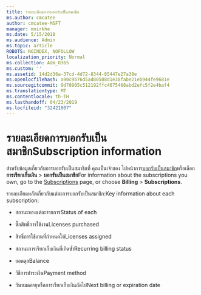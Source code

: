 ```yaml
---
title: รายละเอียดการบอกรับเป็นสมาชิก
ms.author: cmcatee
author: cmcatee-MSFT
manager: mnirkhe
ms.date: 5/15/2018
ms.audience: Admin
ms.topic: article
ROBOTS: NOINDEX, NOFOLLOW
localization_priority: Normal
ms.collection: Adm_O365
ms.custom: ''
ms.assetid: 14d2d36a-37cd-4d72-8344-85447e27a38e
ms.openlocfilehash: a90c9b76d5ad80508d1e38fabe21eb944fe9681e
ms.sourcegitcommit: 9d78905c512192ffc4675468abd2efc5f2e4baf4
ms.translationtype: MT
ms.contentlocale: th-TH
ms.lasthandoff: 04/23/2019
ms.locfileid: "32421007"
---
```

# <a name="subscription-information"></a><span data-ttu-id="04fb6-102">รายละเอียดการบอกรับเป็นสมาชิก</span><span class="sxs-lookup"><span data-stu-id="04fb6-102">Subscription information</span></span>

<span data-ttu-id="04fb6-103">สำหรับข้อมูลเกี่ยวกับการบอกรับเป็นสมาชิกที่ คุณเป็นเจ้าของ ไปหน้าการ[บอกรับเป็นสมาชิก](https://go.microsoft.com/fwlink/p/?linkid=842054)หรือเลือก**การเรียกเก็บเงิน** \> **บอกรับเป็นสมาชิก**</span><span class="sxs-lookup"><span data-stu-id="04fb6-103">For information about the subscriptions you own, go to the [Subscriptions](https://go.microsoft.com/fwlink/p/?linkid=842054) page, or choose **Billing** \> **Subscriptions**.</span></span>
  
<span data-ttu-id="04fb6-104">รายละเอียดหลักเกี่ยวกับแต่ละการบอกรับเป็นสมาชิก:</span><span class="sxs-lookup"><span data-stu-id="04fb6-104">Key information about each subscription:</span></span>
  
- <span data-ttu-id="04fb6-105">สถานะของแต่ละรายการ</span><span class="sxs-lookup"><span data-stu-id="04fb6-105">Status of each</span></span>
    
- <span data-ttu-id="04fb6-106">ซื้อสิทธิ์การใช้งาน</span><span class="sxs-lookup"><span data-stu-id="04fb6-106">Licenses purchased</span></span>
    
- <span data-ttu-id="04fb6-107">สิทธิ์การใช้งานที่กำหนดให้</span><span class="sxs-lookup"><span data-stu-id="04fb6-107">Licenses assigned</span></span>
    
- <span data-ttu-id="04fb6-108">สถานะการเรียกเก็บเงินที่เกิดซ้ำ</span><span class="sxs-lookup"><span data-stu-id="04fb6-108">Recurring billing status</span></span>
    
- <span data-ttu-id="04fb6-109">ยอดดุล</span><span class="sxs-lookup"><span data-stu-id="04fb6-109">Balance</span></span>
    
- <span data-ttu-id="04fb6-110">วิธีการชำระเงิน</span><span class="sxs-lookup"><span data-stu-id="04fb6-110">Payment method</span></span>
    
- <span data-ttu-id="04fb6-111">วันหมดอายุหรือการเรียกเก็บเงินถัดไป</span><span class="sxs-lookup"><span data-stu-id="04fb6-111">Next billing or expiration date</span></span>
    

